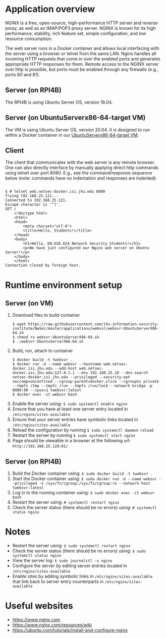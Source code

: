 # Application overview
NGINX is a free, open-source, high-performance HTTP server and reverse proxy, as well as an IMAP/POP3 proxy server. NGINX is known for its high performance, stability, rich feature set, simple configuration, and low resource consumption.

The web server runs in a Docker container and allows local interfacing with the server using a browser or telnet from the same LAN.  Nginx handles all incoming HTTP requests that come in over the enabled ports and generates appropriate HTTP responses for them.  Remote access to the NGINX server over http is possible, but ports must be enabled through any firewalls (e.g., ports 80 and 81).

## Server (on RPI4B)
The RPI4B is using Ubuntu Server OS, version 18.04.

## Server (on UbuntuServerx86-64-target VM)
The VM is using Ubuntu Server OS, version 20.04.  It is designed to run within a Docker container in our [UbuntuServerx86-64-target VM](https://github.com/jhu-information-security-institute/NwSec/blob/master/config/UbuntuServerX86-64/targetVm-README.md).

## Client
The client that communicates with the web server is any remote browser.  One can also directly interface by manually applying direct http commands using telnet over port 8080.  E.g., see the command/response sequence below (note: commands have no indentation and  responses are indented).
<pre><code>
$ # telnet web.netsec-docker.isi.jhu.edu 8080
Trying 192.168.25.121...
Connected to 192.168.25.121.
Escape character is '^]'.
GET /
    &lt!doctype html&gt
    &lthtml&gt
    &lthead&gt
        &ltmeta charset="utf-8"&gt
        &lttitle&gtHello, Students!&lt/title&gt
    &lt/head&gt
    &ltbody&gt
        &lth1&gtHello, EN.650.624 Network Security Students!&lt/h1&gt
        &ltp&gtWe have just configured our Nginx web server on Ubuntu Server!&lt/p&gt
    &lt/body&gt
    &lt/html&gt
Connection closed by foreign host.
</code></pre>

# Runtime environment setup
## Server (on VM)
1. Download files to build container
    ```
    $ wget https://raw.githubusercontent.com/jhu-information-security-institute/NwSec/master/applications/websvr/websvr-UbuntuServerX86-64.sh
    $ chmod +x websvr-UbuntuServerX86-64.sh
    $ ./websvr-UbuntuServerX86-64.sh
    ```
1. Build, run, attach to container
    ```
    $ docker build -t twebsvr .
    $ docker run -d --name websvr --hostname web.netsec-docker.isi.jhu.edu --add-host web.netsec-docker.isi.jhu.edu:127.0.1.1 --dns 192.168.25.10 --dns-search netsec-docker.isi.jhu.edu --privileged --security-opt seccomp=unconfined --cgroup-parent=docker.slice --cgroupns private --tmpfs /tmp --tmpfs /run --tmpfs /run/lock --network bridge -p 8080:80 --cpus=1 twebsvr:latest
    $ docker exec -it websvr bash 
    ```
1. Enable the server using: `$ sudo systemctl enable nginx`
1. Ensure that you have at least one server entry located in `/etc/nginx/sites-available`
1. Ensure that your server entries have symbolic links located in `/etc/nginx/sites-available`
1. Reload the configuration by running `$ sudo systemctl daemon-reload`
1. Restart the server by running `$ sudo systemctl start nginx`
1. Page should be viewable in a browser at the following url: `http://192.168.25.120:81/`

## Server (on RPI4B)
1. Build the Docker container using: `$ sudo docker build -t twebsvr .`
1. Start the Docker container using: `$ sudo docker run -d --name websvr --privileged -v /sys/fs/cgroup:/sys/fs/cgroup:ro --network host twebsvr:latest`
1. Log in to the running container using: `$ sudo docker exec -it websvr bash`
1. Restart the server using: `# systemctl restart nginx`
1. Check the server status (there should be no errors) using: `# systemctl status nginx`

# Notes
* Restart the server using: `$ sudo systemctl restart nginx`
* Check the server status (there should be no errors) using: `$ sudo systemctl status nginx`
* View the server log: `$ sudo journalctl -u nginx`
* Configure the server by editing server entries located in `/etc/nginx/sites-available`
* Enable sites by adding symbolic links in `/etc/nginx/sites-available` that link back to server entry counterparts in `/etc/nginx/sites-available`

# Useful websites
* https://www.nginx.com
* https://www.nginx.com/resources/wiki
* https://ubuntu.com/tutorials/install-and-configure-nginx
